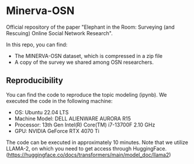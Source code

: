 # Minerva-OSN

Official repository of the paper "Elephant in the Room: Surveying (and Rescuing) Online Social Network Research". 

In this repo, you can find:

  - The MINERVA-OSN dataset, which is compressed in a zip file
  - A copy of the survey we shared among OSN researchers.

## Reproducibility
You can find the code to reproduce the topic modeling (ipynb). 
We executed the code in the following machine:
 - OS: Ubuntu 22.04 LTS
 - Machine Model: DELL ALIENWARE AURORA R15
 - Processor: 13th Gen Intel(R) Core(TM) i7-13700F   2.10 GHz
 - GPU: NVIDIA GeForce RTX 4070 Ti

The code can be executed in approximately 10 minutes. 
Note that we utilize LLAMA-2, on which you need to get access through HuggingFace. 
(https://huggingface.co/docs/transformers/main/model_doc/llama2)

